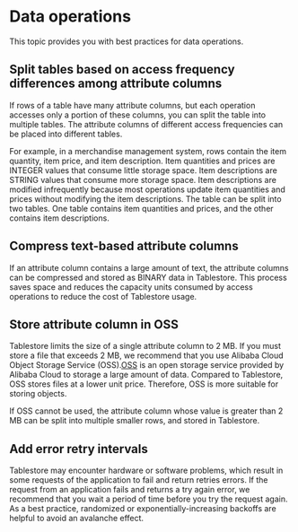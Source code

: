 # Data operations

This topic provides you with best practices for data operations.

## Split tables based on access frequency differences among attribute columns

If rows of a table have many attribute columns, but each operation accesses only a portion of these columns, you can split the table into multiple tables. The attribute columns of different access frequencies can be placed into different tables.

For example, in a merchandise management system, rows contain the item quantity, item price, and item description. Item quantities and prices are INTEGER values that consume little storage space. Item descriptions are STRING values that consume more storage space. Item descriptions are modified infrequently because most operations update item quantities and prices without modifying the item descriptions. The table can be split into two tables. One table contains item quantities and prices, and the other contains item descriptions.

## Compress text-based attribute columns

If an attribute column contains a large amount of text, the attribute columns can be compressed and stored as BINARY data in Tablestore. This process saves space and reduces the capacity units consumed by access operations to reduce the cost of Tablestore usage.

## Store attribute column in OSS

Tablestore limits the size of a single attribute column to 2 MB. If you must store a file that exceeds 2 MB, we recommend that you use Alibaba Cloud Object Storage Service \(OSS\).[OSS](https://www.alibabacloud.com/product/oss) is an open storage service provided by Alibaba Cloud to storage a large amount of data. Compared to Tablestore, OSS stores files at a lower unit price. Therefore, OSS is more suitable for storing objects.

If OSS cannot be used, the attribute column whose value is greater than 2 MB can be split into multiple smaller rows, and stored in Tablestore.

## Add error retry intervals

Tablestore may encounter hardware or software problems, which result in some requests of the application to fail and return retries errors. If the request from an application fails and returns a try again error, we recommend that you wait a period of time before you try the request again. As a best practice, randomized or exponentially-increasing backoffs are helpful to avoid an avalanche effect.

